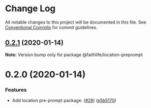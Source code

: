 # Change Log

All notable changes to this project will be documented in this file.
See [Conventional Commits](https://conventionalcommits.org) for commit guidelines.

## [0.2.1](https://git.faithlife.dev/Logos/FaithlifeEquipment/compare/@faithlife/location-preprompt@0.2.0...@faithlife/location-preprompt@0.2.1) (2020-01-14)

**Note:** Version bump only for package @faithlife/location-preprompt





# 0.2.0 (2020-01-14)


### Features

* Add location pre-prompt package. ([#29](https://git.faithlife.dev/Logos/FaithlifeEquipment/issues/29)) ([e5b5170](https://git.faithlife.dev/Logos/FaithlifeEquipment/commits/e5b51708d07fd72bc1ccd6df65a35d53ef6cdaf3))
